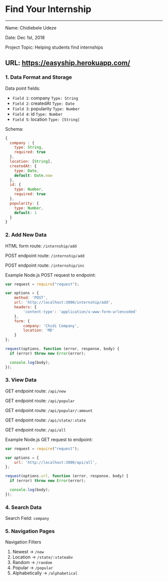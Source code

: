 # Find Your Internship

---

Name: Chidiebele Udeze

Date: Dec 1st, 2018

Project Topic: Helping students find internships

URL: https://easyship.herokuapp.com/
 ---

### 1. Data Format and Storage

Data point fields:
- `Field 1`: company       `Type: String`
- `Field 2`: createdAt     `Type: Date`
- `Field 3`: popularity    `Type: Number`
- `Field 4`: id            `Type: Number`
- `Field 5`: location      `Type: [String]`

Schema:
```javascript
{
  company : {
    type: String,
    required: true
  },
  location: [String],
  createdAt: {
    type: Date,
    default: Date.now
  },
  id: {
    type: Number,
    required: true
  },
  popularity: {
    type: Number,
    default: 1
  }
}
```

### 2. Add New Data

HTML form route: `/internship/add`

POST endpoint route: `/internship/add`

POST endpoint route: `/internship/inc`

Example Node.js POST request to endpoint:
```javascript
var request = require("request");

var options = {
    method: 'POST',
    url: 'http://localhost:3000/internship/add',
    headers: {
        'content-type': 'application/x-www-form-urlencoded'
    },
    form: {
        company: 'Chidi Company',
        location: 'MD'
    }
};

request(options, function (error, response, body) {
  if (error) throw new Error(error);

  console.log(body);
});
```

### 3. View Data

GET endpoint route: `/api/new`

GET endpoint route: `/api/popular`

GET endpoint route: `/api/popular/:amount`

GET endpoint route: `/api/state/:state`

GET endpoint route: `/api/all`

Example Node.js GET request to endpoint:
```javascript
var request = require("request");

var options = {
    url: 'http://localhost:3000/api/all',
};

request(options.url, function (error, response, body) {
  if (error) throw new Error(error);

  console.log(body);
});
```

### 4. Search Data

Search Field: `company`

### 5. Navigation Pages

Navigation Filters
1. Newest -> `/new`
2. Location -> `/state/:stateabv`
3. Random -> `/random`
4. Popular -> `/popular`
5. Alphabetically -> `/alphabetical`
